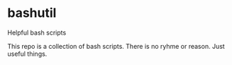 # bashutil
Helpful bash scripts

This repo is a collection of bash scripts.
There is no ryhme or reason.
Just useful things.
